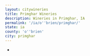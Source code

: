 ```yaml
---
layout: citywineries
title: Primghar Wineries
description: Wineries in Primghar, IA
permalink: '/ia/o''brien/primghar/'
state: ia
county: 'o''brien'
city: primghar
---
```

-
